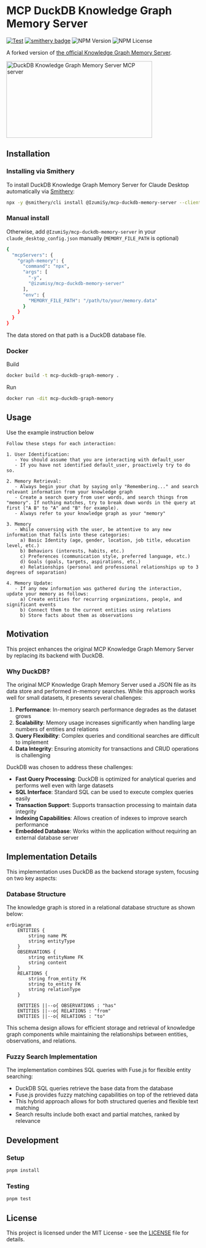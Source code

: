 # MCP DuckDB Knowledge Graph Memory Server

[![Test](https://github.com/izumisy/mcp-duckdb-memory-server/actions/workflows/test.yml/badge.svg)](https://github.com/izumisy/mcp-duckdb-memory-server/actions/workflows/test.yml)
[![smithery badge](https://smithery.ai/badge/@IzumiSy/mcp-duckdb-memory-server)](https://smithery.ai/server/@IzumiSy/mcp-duckdb-memory-server)
![NPM Version](https://img.shields.io/npm/v/%40izumisy%2Fmcp-duckdb-memory-server)
![NPM License](https://img.shields.io/npm/l/%40izumisy%2Fmcp-duckdb-memory-server)

A forked version of [the official Knowledge Graph Memory Server](https://github.com/modelcontextprotocol/servers/tree/main/src/memory).

<a href="https://glama.ai/mcp/servers/4mqwh1toao">
  <img width="380" height="200" src="https://glama.ai/mcp/servers/4mqwh1toao/badge" alt="DuckDB Knowledge Graph Memory Server MCP server" />
</a>

## Installation

### Installing via Smithery

To install DuckDB Knowledge Graph Memory Server for Claude Desktop automatically via [Smithery](https://smithery.ai/server/@IzumiSy/mcp-duckdb-memory-server):

```bash
npx -y @smithery/cli install @IzumiSy/mcp-duckdb-memory-server --client claude
```

### Manual install

Otherwise, add `@IzumiSy/mcp-duckdb-memory-server` in your `claude_desktop_config.json` manually (`MEMORY_FILE_PATH` is optional)

```bash
{
  "mcpServers": {
    "graph-memory": {
      "command": "npx",
      "args": [
        "-y",
        "@izumisy/mcp-duckdb-memory-server"
      ],
      "env": {
        "MEMORY_FILE_PATH": "/path/to/your/memory.data"
      }
    }
  }
}
```

The data stored on that path is a DuckDB database file.

### Docker

Build

```bash
docker build -t mcp-duckdb-graph-memory .
```

Run

```bash
docker run -dit mcp-duckdb-graph-memory
```

## Usage

Use the example instruction below

```
Follow these steps for each interaction:

1. User Identification:
   - You should assume that you are interacting with default_user
   - If you have not identified default_user, proactively try to do so.

2. Memory Retrieval:
   - Always begin your chat by saying only "Remembering..." and search relevant information from your knowledge graph
   - Create a search query from user words, and search things from "memory". If nothing matches, try to break down words in the query at first ("A B" to "A" and "B" for example).
   - Always refer to your knowledge graph as your "memory"

3. Memory
   - While conversing with the user, be attentive to any new information that falls into these categories:
     a) Basic Identity (age, gender, location, job title, education level, etc.)
     b) Behaviors (interests, habits, etc.)
     c) Preferences (communication style, preferred language, etc.)
     d) Goals (goals, targets, aspirations, etc.)
     e) Relationships (personal and professional relationships up to 3 degrees of separation)

4. Memory Update:
   - If any new information was gathered during the interaction, update your memory as follows:
     a) Create entities for recurring organizations, people, and significant events
     b) Connect them to the current entities using relations
     b) Store facts about them as observations
```

## Motivation

This project enhances the original MCP Knowledge Graph Memory Server by replacing its backend with DuckDB.

### Why DuckDB?

The original MCP Knowledge Graph Memory Server used a JSON file as its data store and performed in-memory searches. While this approach works well for small datasets, it presents several challenges:

1. **Performance**: In-memory search performance degrades as the dataset grows
2. **Scalability**: Memory usage increases significantly when handling large numbers of entities and relations
3. **Query Flexibility**: Complex queries and conditional searches are difficult to implement
4. **Data Integrity**: Ensuring atomicity for transactions and CRUD operations is challenging

DuckDB was chosen to address these challenges:

- **Fast Query Processing**: DuckDB is optimized for analytical queries and performs well even with large datasets
- **SQL Interface**: Standard SQL can be used to execute complex queries easily
- **Transaction Support**: Supports transaction processing to maintain data integrity
- **Indexing Capabilities**: Allows creation of indexes to improve search performance
- **Embedded Database**: Works within the application without requiring an external database server

## Implementation Details

This implementation uses DuckDB as the backend storage system, focusing on two key aspects:

### Database Structure

The knowledge graph is stored in a relational database structure as shown below:

```mermaid
erDiagram
    ENTITIES {
        string name PK
        string entityType
    }
    OBSERVATIONS {
        string entityName FK
        string content
    }
    RELATIONS {
        string from_entity FK
        string to_entity FK
        string relationType
    }

    ENTITIES ||--o{ OBSERVATIONS : "has"
    ENTITIES ||--o{ RELATIONS : "from"
    ENTITIES ||--o{ RELATIONS : "to"
```

This schema design allows for efficient storage and retrieval of knowledge graph components while maintaining the relationships between entities, observations, and relations.

### Fuzzy Search Implementation

The implementation combines SQL queries with Fuse.js for flexible entity searching:

- DuckDB SQL queries retrieve the base data from the database
- Fuse.js provides fuzzy matching capabilities on top of the retrieved data
- This hybrid approach allows for both structured queries and flexible text matching
- Search results include both exact and partial matches, ranked by relevance

## Development

### Setup

```bash
pnpm install
```

### Testing

```bash
pnpm test
```

## License

This project is licensed under the MIT License - see the [LICENSE](LICENSE) file for details.